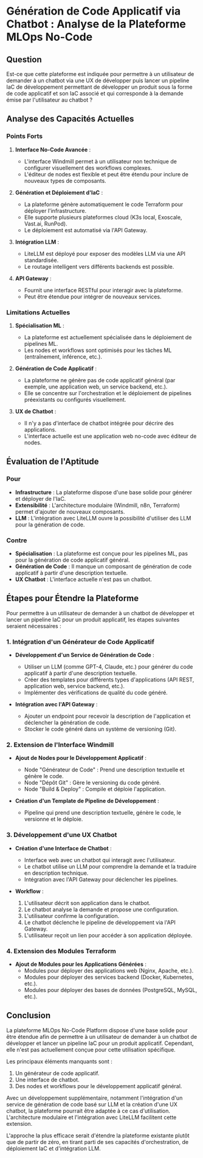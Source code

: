 # Génération de Code Applicatif via Chatbot : Analyse de la Plateforme MLOps No-Code

## Question

Est-ce que cette plateforme est indiquée pour permettre à un utilisateur de demander à un chatbot via une UX de développer puis lancer un pipeline IaC de développement permettant de développer un produit sous la forme de code applicatif et son IaC associé et qui corresponde à la demande émise par l'utilisateur au chatbot ?

## Analyse des Capacités Actuelles

### Points Forts

1.  **Interface No-Code Avancée** :
    *   L'interface Windmill permet à un utilisateur non technique de configurer visuellement des workflows complexes.
    *   L'éditeur de nodes est flexible et peut être étendu pour inclure de nouveaux types de composants.

2.  **Génération et Déploiement d'IaC** :
    *   La plateforme génère automatiquement le code Terraform pour déployer l'infrastructure.
    *   Elle supporte plusieurs plateformes cloud (K3s local, Exoscale, Vast.ai, RunPod).
    *   Le déploiement est automatisé via l'API Gateway.

3.  **Intégration LLM** :
    *   LiteLLM est déployé pour exposer des modèles LLM via une API standardisée.
    *   Le routage intelligent vers différents backends est possible.

4.  **API Gateway** :
    *   Fournit une interface RESTful pour interagir avec la plateforme.
    *   Peut être étendue pour intégrer de nouveaux services.

### Limitations Actuelles

1.  **Spécialisation ML** :
    *   La plateforme est actuellement spécialisée dans le déploiement de pipelines ML.
    *   Les nodes et workflows sont optimisés pour les tâches ML (entraînement, inférence, etc.).

2.  **Génération de Code Applicatif** :
    *   La plateforme ne génère pas de code applicatif général (par exemple, une application web, un service backend, etc.).
    *   Elle se concentre sur l'orchestration et le déploiement de pipelines préexistants ou configurés visuellement.

3.  **UX de Chatbot** :
    *   Il n'y a pas d'interface de chatbot intégrée pour décrire des applications.
    *   L'interface actuelle est une application web no-code avec éditeur de nodes.

## Évaluation de l'Aptitude

### Pour

*   **Infrastructure** : La plateforme dispose d'une base solide pour générer et déployer de l'IaC.
*   **Extensibilité** : L'architecture modulaire (Windmill, n8n, Terraform) permet d'ajouter de nouveaux composants.
*   **LLM** : L'intégration avec LiteLLM ouvre la possibilité d'utiliser des LLM pour la génération de code.

### Contre

*   **Spécialisation** : La plateforme est conçue pour les pipelines ML, pas pour la génération de code applicatif général.
*   **Génération de Code** : Il manque un composant de génération de code applicatif à partir d'une description textuelle.
*   **UX Chatbot** : L'interface actuelle n'est pas un chatbot.

## Étapes pour Étendre la Plateforme

Pour permettre à un utilisateur de demander à un chatbot de développer et lancer un pipeline IaC pour un produit applicatif, les étapes suivantes seraient nécessaires :

### 1. Intégration d'un Générateur de Code Applicatif

*   **Développement d'un Service de Génération de Code** :
    *   Utiliser un LLM (comme GPT-4, Claude, etc.) pour générer du code applicatif à partir d'une description textuelle.
    *   Créer des templates pour différents types d'applications (API REST, application web, service backend, etc.).
    *   Implémenter des vérifications de qualité du code généré.

*   **Intégration avec l'API Gateway** :
    *   Ajouter un endpoint pour recevoir la description de l'application et déclencher la génération de code.
    *   Stocker le code généré dans un système de versioning (Git).

### 2. Extension de l'Interface Windmill

*   **Ajout de Nodes pour le Développement Applicatif** :
    *   Node "Générateur de Code" : Prend une description textuelle et génère le code.
    *   Node "Dépôt Git" : Gère le versioning du code généré.
    *   Node "Build & Deploy" : Compile et déploie l'application.

*   **Création d'un Template de Pipeline de Développement** :
    *   Pipeline qui prend une description textuelle, génère le code, le versionne et le déploie.

### 3. Développement d'une UX Chatbot

*   **Création d'une Interface de Chatbot** :
    *   Interface web avec un chatbot qui interagit avec l'utilisateur.
    *   Le chatbot utilise un LLM pour comprendre la demande et la traduire en description technique.
    *   Intégration avec l'API Gateway pour déclencher les pipelines.

*   **Workflow** :
    1.  L'utilisateur décrit son application dans le chatbot.
    2.  Le chatbot analyse la demande et propose une configuration.
    3.  L'utilisateur confirme la configuration.
    4.  Le chatbot déclenche le pipeline de développement via l'API Gateway.
    5.  L'utilisateur reçoit un lien pour accéder à son application déployée.

### 4. Extension des Modules Terraform

*   **Ajout de Modules pour les Applications Générées** :
    *   Modules pour déployer des applications web (Nginx, Apache, etc.).
    *   Modules pour déployer des services backend (Docker, Kubernetes, etc.).
    *   Modules pour déployer des bases de données (PostgreSQL, MySQL, etc.).

## Conclusion

La plateforme MLOps No-Code Platform dispose d'une base solide pour être étendue afin de permettre à un utilisateur de demander à un chatbot de développer et lancer un pipeline IaC pour un produit applicatif. Cependant, elle n'est pas actuellement conçue pour cette utilisation spécifique.

Les principaux éléments manquants sont :
1.  Un générateur de code applicatif.
2.  Une interface de chatbot.
3.  Des nodes et workflows pour le développement applicatif général.

Avec un développement supplémentaire, notamment l'intégration d'un service de génération de code basé sur LLM et la création d'une UX chatbot, la plateforme pourrait être adaptée à ce cas d'utilisation. L'architecture modulaire et l'intégration avec LiteLLM facilitent cette extension.

L'approche la plus efficace serait d'étendre la plateforme existante plutôt que de partir de zéro, en tirant parti de ses capacités d'orchestration, de déploiement IaC et d'intégration LLM.